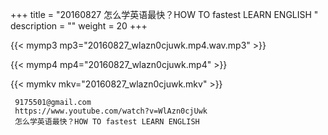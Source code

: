 +++
title = "20160827  怎么学英语最快？HOW TO fastest LEARN ENGLISH "
description = ""
weight = 20
+++

{{< mymp3 mp3="20160827_wlazn0cjuwk.mp4.wav.mp3" >}}

{{< mymp4 mp4="20160827_wlazn0cjuwk.mp4" >}}

{{< mymkv mkv="20160827_wlazn0cjuwk.mkv" >}}

     9175501@gmail.com 
     https://www.youtube.com/watch?v=WlAzn0cjUwk 
     怎么学英语最快？HOW TO fastest LEARN ENGLISH 
